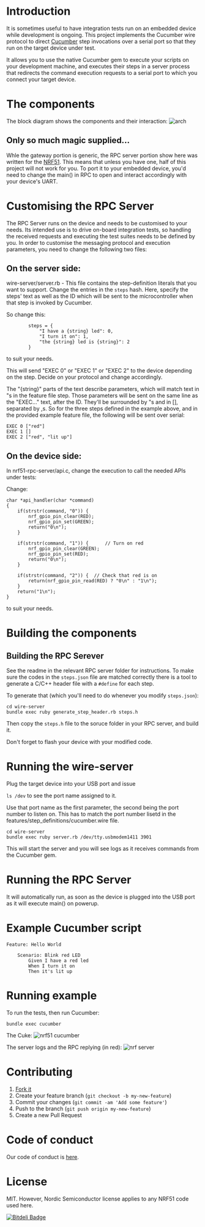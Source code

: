 # Introduction

It is sometimes useful to have integration tests run on an embedded device while development is ongoing.
This project implements the Cucumber wire protocol to direct [Cucumber](http://cucumber.io) step invocations over a serial port so that they run on the target device under test.

It allows you to use the native Cucumber gem to execute your scripts on your development machine, and executes their steps in a server process that redirects the command execution requests to a serial port to which you connect your target device.

# The components

The block diagram shows the components and their interaction:
![arch](https://cloud.githubusercontent.com/assets/19006/11671751/74d61006-9dd8-11e5-95ad-8f1d1e23f327.png)

## Only so much magic supplied...

Whle the gateway portion is generic, the RPC server portion show here was written for the [NRF51](https://www.nordicsemi.com/eng/Products/Bluetooth-Smart-Bluetooth-low-energy/nRF51822). This means that unless you have one, half of this project will not work for you.
To port it to your embedded device, you'd need to change the main() in RPC to open and interact accordingly with your device's UART.


# Customising the RPC Server

The RPC Server runs on the device and needs to be customised to your needs. Its intended use is to drive on-board integration tests, so handling the received requests and executing the test suites needs to be defined by you.
In order to customise the messaging protocol and execution parameters, you need to change the following two files:


## On the server side:

wire-server/server.rb - This file contains the step-definition literals that you want to support.
Change the entries in the `steps` hash. Here, specify the steps' text as well as the ID which will be sent to the microcontroller when that step is invoked by Cucumber.

So change this:

```
        steps = {
            "I have a {string} led": 0,
            "I turn it on": 1,
            "the {string} led is {string}": 2
        }
```
to suit your needs.

This will send "EXEC 0" or "EXEC 1" or "EXEC 2" to the device depending on the step. Decide on your protocol and change accordingly.

The "{string}" parts of the text describe parameters, which will match text in "s in the feature file step.  Those parameters will be sent on the same line as the "EXEC..." text, after the ID.  They'll be surrounded by "s and in [], separated by ,s.  So for the three steps defined in the example above, and in the provided example feature file, the following will be sent over serial:

```
EXEC 0 ["red"]
EXEC 1 []
EXEC 2 ["red", "lit up"]
```

## On the device side:

In nrf51-rpc-server/api.c, change the execution to call the needed APIs under tests:

Change:

```
char *api_handler(char *command)
{
    if(strstr(command, "0")) {
        nrf_gpio_pin_clear(RED);
        nrf_gpio_pin_set(GREEN);
        return("0\n");
    }

    if(strstr(command, "1")) {      // Turn on red
        nrf_gpio_pin_clear(GREEN);
        nrf_gpio_pin_set(RED);
        return("0\n");
    }

    if(strstr(command, "2")) {  // Check that red is on
        return(nrf_gpio_pin_read(RED) ? "0\n" : "1\n");
    }
    return("1\n");
}
```

to suit your needs.

# Building the components

## Building the RPC Serever

See the readme in the relevant RPC server folder for instructions.  To make sure the codes in the `steps.json` file are matched correctly there is a tool to generate a C/C++ header file with a `#define` for each step.

To generate that (which you'll need to do whenever you modify `steps.json`):
```
cd wire-server
bundle exec ruby generate_step_header.rb steps.h
```

Then copy the `steps.h` file to the soruce folder in your RPC server, and build it.

Don't forget to flash your device with your modified code.

# Running the wire-server

Plug the target device into your USB port and issue

`ls /dev` to see the port name assigned to it.

Use that port name as the first parameter, the second being the port number to listen on. This has to match the port number lisetd in the features/step\_definitions/cucumber.wire file.

```
cd wire-server
bundle exec ruby server.rb /dev/tty.usbmodem1411 3901
```

This will start the server and you will see logs as it receives commands from the Cucumber gem.

# Running the RPC Server

It will automatically run, as soon as the device is plugged into the USB port as it will execute main() on powerup.

# Example Cucumber script

```
Feature: Hello World

	Scenario: Blink red LED
		Given I have a red led
		When I turn it on
		Then it's lit up
```

# Running example

To run the tests, then run Cucumber:

```
bundle exec cucumber
```

The Cuke:
![nrf51 cucumber](https://cloud.githubusercontent.com/assets/19006/11642949/e1614972-9d0e-11e5-91d7-5330a9296ff6.png)

The server logs and the RPC replying (in red):
![nrf server](https://cloud.githubusercontent.com/assets/19006/11642997/266a27e6-9d0f-11e5-8df2-d1a46e57eeab.png)

# Contributing

1. [Fork it](https://github.com/ihassin/cucumber-wire-tcp2serial.git)
2. Create your feature branch (`git checkout -b my-new-feature`)
3. Commit your changes (`git commit -am 'Add some feature'`)
4. Push to the branch (`git push origin my-new-feature`)
5. Create a new Pull Request

# Code of conduct
Our code of conduct is [here](https://github.com/ihassin/cucumber-wire-tcp2serial/blob/master/CODE_OF_CONDUCT.md).

# License

MIT.
However, Nordic Semiconductor license applies to any NRF51 code used here.

[![Bitdeli Badge](https://d2weczhvl823v0.cloudfront.net/ihassin/cucumber-wire-tcp2serial/trend.png)](https://bitdeli.com/free "Bitdeli Badge")

